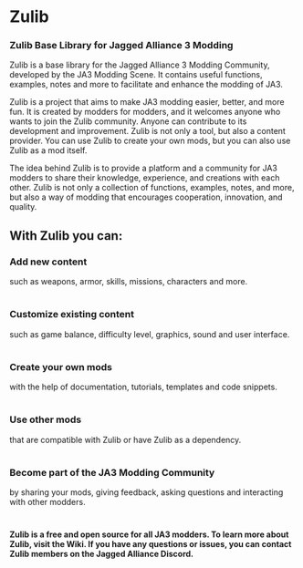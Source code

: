 # Zulib
### Zulib Base Library for Jagged Alliance 3 Modding


Zulib is a base library for the Jagged Alliance 3 Modding Community,
developed by the JA3 Modding Scene. It contains useful functions, examples,
notes and more to facilitate and enhance the modding of JA3.

Zulib is a project that aims to make JA3 modding easier, better, and more fun.
It is created by modders for modders, and it welcomes anyone who wants to join the Zulib community.
Anyone can contribute to its development and improvement.
Zulib is not only a tool, but also a content provider. You can use Zulib to create your own mods, but you can also use Zulib as a mod itself.

The idea behind Zulib is to provide a platform and a community for JA3 modders to share their knowledge, experience, and creations with each other. Zulib is not only a collection of functions, examples, notes, and more, but also a way of modding that encourages cooperation, innovation, and quality.

## With Zulib you can:

### Add new content  
such as weapons, armor, skills, missions, characters and more.
#
### Customize existing content
such as game balance, difficulty level, graphics, sound and user interface.
#
### Create your own mods
with the help of documentation, tutorials, templates and code snippets.
#
### Use other mods
that are compatible with Zulib or have Zulib as a dependency.
#
### Become part of the JA3 Modding Community
by sharing your mods, giving feedback, asking questions and interacting with other modders.



#
#### Zulib is a free and open source for all JA3 modders. To learn more about Zulib, visit the Wiki. If you have any questions or issues, you can contact Zulib members on the Jagged Alliance Discord.
#

